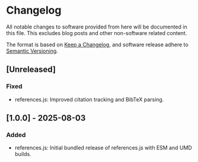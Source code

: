 # Changelog

All notable changes to software provided from here will be documented in this file. This excludes blog posts and other non-software related content.

The format is based on [Keep a Changelog](https://keepachangelog.com/en/1.1.0/), and software release adhere to [Semantic Versioning](https://semver.org/spec/v2.0.0.html).

## [Unreleased]

 ### Fixed

- references.js: Improved citation tracking and BibTeX parsing.

## [1.0.0] - 2025-08-03

### Added

- references.js: Initial bundled release of references.js with ESM and UMD builds.
